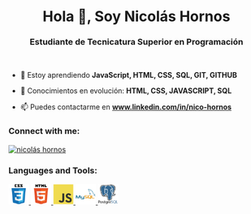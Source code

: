 <h1 align="center">Hola 👋, Soy Nicolás Hornos</h1>
<h3 align="center">Estudiante de Tecnicatura Superior en Programación</h3>
<img href="![71359-saturno (1)](https://github.com/nico-hornos/nico-hornos/assets/104862764/f0c33665-8cca-4b3c-91f3-e21114c81be8)">

- 🌱 Estoy aprendiendo **JavaScript, HTML, CSS, SQL, GIT, GITHUB**

- 💬 Conocimientos en evolución: **HTML, CSS, JAVASCRIPT, SQL**

- 📫 Puedes contactarme en **www.linkedin.com/in/nico-hornos**

<h3 align="left">Connect with me:</h3>
<p align="left">
<a href="https://linkedin.com/in/nicolás hornos" target="blank"><img align="center" src="https://raw.githubusercontent.com/rahuldkjain/github-profile-readme-generator/master/src/images/icons/Social/linked-in-alt.svg" alt="nicolás hornos" height="30" width="40" /></a>
</p>

<h3 align="left">Languages and Tools:</h3>
<p align="left"> <a href="https://www.w3schools.com/css/" target="_blank" rel="noreferrer"> <img src="https://raw.githubusercontent.com/devicons/devicon/master/icons/css3/css3-original-wordmark.svg" alt="css3" width="40" height="40"/> </a> <a href="https://www.w3.org/html/" target="_blank" rel="noreferrer"> <img src="https://raw.githubusercontent.com/devicons/devicon/master/icons/html5/html5-original-wordmark.svg" alt="html5" width="40" height="40"/> </a> <a href="https://developer.mozilla.org/en-US/docs/Web/JavaScript" target="_blank" rel="noreferrer"> <img src="https://raw.githubusercontent.com/devicons/devicon/master/icons/javascript/javascript-original.svg" alt="javascript" width="40" height="40"/> </a> <a href="https://www.mysql.com/" target="_blank" rel="noreferrer"> <img src="https://raw.githubusercontent.com/devicons/devicon/master/icons/mysql/mysql-original-wordmark.svg" alt="mysql" width="40" height="40"/> </a> <a href="https://www.postgresql.org" target="_blank" rel="noreferrer"> <img src="https://raw.githubusercontent.com/devicons/devicon/master/icons/postgresql/postgresql-original-wordmark.svg" alt="postgresql" width="40" height="40"/> </a> </p>
